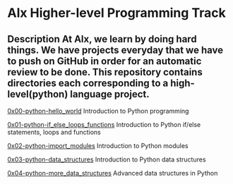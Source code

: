 # Alx Higher-level Programming Track
## Description                                          At Alx, we learn by doing hard things. We have projects everyday that we have to push on GitHub in order for an automatic review to be done.                            This repository contains directories each corresponding to a high-level(python) language project.               


[0x00-python-hello_world](./0x00-python-hello_world) Introduction to Python programming

[0x01-python-if_else_loops_functions](./0x01-python-if_else_loops_functions) Introduction to Python if/else statements, loops and functions

[0x02-python-import_modules](./0x02-python-import_modules) Introduction to Python modules

[0x03-python-data_structures](./0x03-python-data_structures) Introduction to Python data structures

[0x04-python-more_data_structures](./0x04-python-more_data_structures) Advanced data structures in Python
